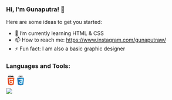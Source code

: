 ### Hi, I'm Gunaputra! 👋


Here are some ideas to get you started:

- 🌱 I’m currently learning HTML & CSS 
- 📫 How to reach me: https://www.instagram.com/gunaputraw/
- ⚡ Fun fact: I am also a basic graphic designer

### Languages and Tools:

<img align="left" alt="HTML5" width="26px" src="https://raw.githubusercontent.com/github/explore/80688e429a7d4ef2fca1e82350fe8e3517d3494d/topics/html/html.png" />
<img align="left" alt="CSS3" width="26px" src="https://raw.githubusercontent.com/github/explore/80688e429a7d4ef2fca1e82350fe8e3517d3494d/topics/css/css.png" />

<br />
<br />

<img src="https://github-readme-stats.vercel.app/api?username=gunaputra">

